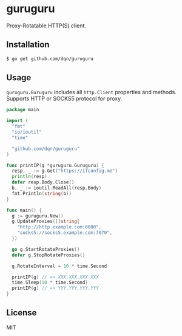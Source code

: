 # guruguru

Proxy-Rotatable HTTP(S) client.

## Installation

```bash
$ go get github.com/dqn/guruguru
```

## Usage

`guruguru.Guruguru` includes all `http.Client` properties and methods. Supports HTTP or SOCKS5 protocol for proxy.

```go
package main

import (
  "fmt"
  "io/ioutil"
  "time"

  "github.com/dqn/guruguru"
)

func printIP(g *guruguru.Guruguru) {
  resp, _ := g.Get("https://ifconfig.me")
  println(resp)
  defer resp.Body.Close()
  b, _ := ioutil.ReadAll(resp.Body)
  fmt.Println(string(b))
}

func main() {
  g := guruguru.New()
  g.UpdateProxies([]string{
    "http://http.example.com:8080",
    "socks5://socks5.example.com:7070",
  })

  go g.StartRotateProxies()
  defer g.StopRotateProxies()

  g.RotateInterval = 10 * time.Second

  printIP(g) // => XXX.XXX.XXX.XXX
  time.Sleep(10 * time.Second)
  printIP(g) // => YYY.YYY.YYY.YYY
}

```

## License

MIT
